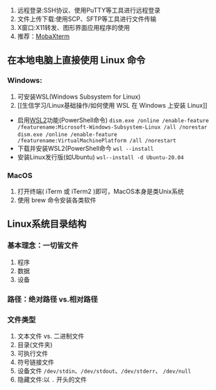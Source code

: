 1. 远程登录:SSH协议、使用PuTTY等工具进行远程登录
2. 文件上传下载:使用SCP、SFTP等工具进行文件传输
3. X窗口:X11转发、图形界面应用程序的使用
4. 推荐：[MobaXterm](https://mobaxterm.mobatek.net/)

## 在本地电脑上直接使用 Linux 命令

### Windows:
1. 可安装WSL(Windows Subsystem for Linux)
2. [[生信学习/Linux基础操作/如何使用 WSL 在 Windows 上安装 Linux]]
- 启用[WSL2](https://learn.microsoft.com/zh-cn/windows/wsl/install)功能(PowerShell命令)
	`dism.exe /online /enable-feature /featurename:Microsoft-Windows-Subsystem-Linux /all /norestar`
	`dism.exe /online /enable-feature /featurename:VirtualMachinePlatform /all /norestart`
- 下载并安装WSL2(PowerShell命今
	`wsl --install`
- 安装Linux发行版(如Ubuntu)
	`wsl--install -d Ubuntu-20.04`
### MacOS
1. 打开终端( iTerm 或 iTerm2 )即可，MacOS本身是类Unix系统
2. 使用 brew 命令安装各类软件

## Linux系统目录结构

### 基本理念：一切皆文件
1. 程序
2. 数据
3. 设备
### 路径：绝对路径 vs.相对路径
### 文件类型

1. 文本文件 vs. 二进制文件
2. 目录(文件夹)
3. 可执行文件
4. 符号链接文件
5. 设备文件
	`/dev/stdin`、`/dev/stdout`、`/dev/stderr`、 `/dev/null`
6. 隐藏文件:以 `.` 开头的文件